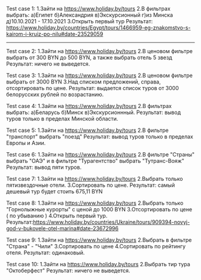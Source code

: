 Test case 1:
1.Зайти на https://www.holiday.by/tours
2.В фильтрах выбрать:
a)Египет
б)Александрия
в)Экскурсионный
г)из Минска
д)10.10.2021 - 17.10.2021
3.Открыть первый тур
Результат: https://www.holiday.by/countries/Egypt/tours/1466959-eg-znakomstvo-s-kairom-i-kruiz-po-nilu#date-23529059
***
Test case 2:
1.Зайти на https://www.holiday.by/tours
2.В ценовом фильтре выбрать от 300 BYN до 500 BYN, а также выбрать отель 5 звезд
Результат: ничего не выведется.

Test case 3:
1.Зайти на https://www.holiday.by/tours
2.В ценовом фильтре выбрать от 3000 BYN
3.Над списком предложений, справа, отсортировать по цене.
Результат: выдается список туров от 3000 белорусских рублей по возрастанию.

Test case 4:
1.Зайти на https://www.holiday.by/tours
2.В фильтрах выбрать:
a)Беларусь
б)Минск
в)Экскурсионнный.
Результат: вывод туров только в пределах Минской области.

Test case 5:
1.Зайти на https://www.holiday.by/tours
2.В фильтре "транспорт" выбрать "поезд"
Результат: вывод туров только в пределах Европы и Азии.

Test case 6:
1.Зайти на https://www.holiday.by/tours
2.В фильтре "Страны" выбрать "ОАЭ" и в фильтре "Турагентство" выбрать "Тутранс-Вояж"
Результат: вывод пяти туров.

Test case 7:
1.Зайти на https://www.holiday.by/tours
2.Выбрать только пятизвездочные отели.
3.Сортировать по цене.
Результат: самый дешевый тур будет стоить 675,11 BYN

Test case 8:
1.Зайти на https://www.holiday.by/tours
2.Выбрать только "Горнолыжные курорты" с ценой до 1000 BYN
3.Отсортировать по цене ( по убыванию )
4.Открыть первый тур.
Результат:https://www.holiday.by/countries/Ukraine/tours/909394-novyj-god-v-bukovele-otel-marina#date-23672996

Test case 9:
1.Зайти на https://www.holiday.by/tours
2.Выбрать в фильтре "Страна" - "Чили"
3.Сортировать по цене
4.Сортировать по рейтингу отеля.
Результат: одинаковый.

Test case 10:
1.Зайти на https://www.holiday.by/tours
2.Выбрать тир тура "Октоберфест"
Результат: ничего не выведется.
